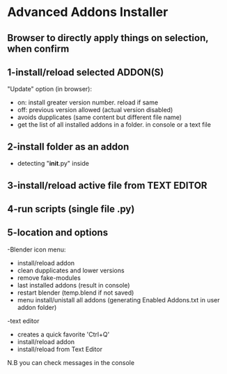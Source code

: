 # Advanced Addons Installer 
## Browser to directly apply things on selection, when confirm

## 1-install/reload selected ADDON(S)
 "Update" option (in browser):
* on: install greater version number. reload if same
* off: previous version allowed (actual version disabled)
* avoids dupplicates (same content but different file name)  
* get the list of all installed addons in a folder. in console or a text file  
    
## 2-install folder as an addon
* detecting  "__init__.py" inside

## 3-install/reload active file from TEXT EDITOR

## 4-run scripts (single file .py)

## 5-location and options
-Blender icon menu:
 *  install/reload addon
* clean dupplicates and lower versions
* remove fake-modules
* last installed addons (result in console)
* restart blender (temp.blend if not saved)
* menu install/unistall all addons (generating Enabled Addons.txt in user addon folder)

 -text editor
  * creates a quick favorite 'Ctrl+Q'
  * install/reload addon
  * install/reload from Text Editor

N.B you can check messages in the console


